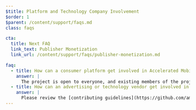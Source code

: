 ```yaml
---
$title: Platform and Technology Company Involvement
$order: 1
$parent: /content/support/faqs.md
class: faqs

cta:
  title: Next FAQ
  link_text: Publisher Monetization
  link_url: /content/support/faqs/publisher-monetization.md

faq:
  - title: How can a consumer platform get involved in Accelerated Mobile Pages?
    answer: |
      The project is open to everyone, and existing members of the project are very enthusiastic to engage with consumer platforms on the initiative. Google has opened its cache for use for free by anyone, including to consumer platforms that would like to display AMP content in their environment. Please get in touch via [GitHub](https://github.com/ampproject/amphtml/issues/new) and we will address your questions as quickly as we can.
  - title: How can an advertising or technology vendor get involved in Accelerated Mobile Pages?
    answer: |
      Please review the [contributing guidelines](https://github.com/ampproject/amphtml/tree/master/3p#ads) and get in touch via [GitHub](https://github.com/ampproject/amphtml/issues/new).
---
```

